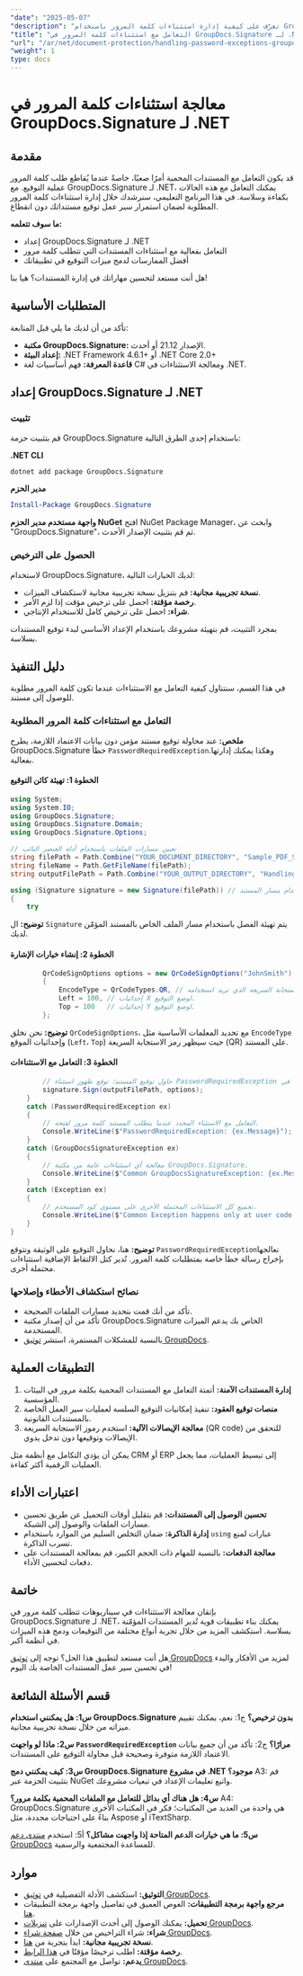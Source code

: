 ```yaml
---
"date": "2025-05-07"
"description": "تعرّف على كيفية إدارة استثناءات كلمة المرور باستخدام GroupDocs.Signature لـ .NET. أتقن توقيع المستندات بسلاسة، وحسّن إمكانيات حماية مستندات تطبيقك."
"title": "التعامل مع استثناءات كلمة المرور في GroupDocs.Signature لـ .NET - دليل شامل"
"url": "/ar/net/document-protection/handling-password-exceptions-groupdocs-signature-net/"
"weight": 1
type: docs
---
```

# معالجة استثناءات كلمة المرور في GroupDocs.Signature لـ .NET

## مقدمة

قد يكون التعامل مع المستندات المحمية أمرًا صعبًا، خاصةً عندما يُقاطع طلب كلمة المرور عملية التوقيع. مع GroupDocs.Signature لـ .NET، يمكنك التعامل مع هذه الحالات بكفاءة وسلاسة. في هذا البرنامج التعليمي، سنرشدك خلال إدارة استثناءات كلمة المرور المطلوبة لضمان استمرار سير عمل توقيع مستنداتك دون انقطاع.

**ما سوف تتعلمه:**
- إعداد GroupDocs.Signature لـ .NET
- التعامل بفعالية مع استثناءات المستندات التي تتطلب كلمة مرور
- أفضل الممارسات لدمج ميزات التوقيع في تطبيقاتك

هل أنت مستعد لتحسين مهاراتك في إدارة المستندات؟ هيا بنا!

## المتطلبات الأساسية

تأكد من أن لديك ما يلي قبل المتابعة:
- **مكتبة GroupDocs.Signature:** الإصدار 21.12 أو أحدث.
- **إعداد البيئة:** .NET Framework 4.6.1+ أو .NET Core 2.0+
- **قاعدة المعرفة:** فهم أساسيات لغة C# ومعالجة الاستثناءات في .NET.

## إعداد GroupDocs.Signature لـ .NET

### تثبيت

قم بتثبيت حزمة GroupDocs.Signature باستخدام إحدى الطرق التالية:

**.NET CLI**
```bash
dotnet add package GroupDocs.Signature
```

**مدير الحزم**
```powershell
Install-Package GroupDocs.Signature
```

**واجهة مستخدم مدير الحزم NuGet**
افتح NuGet Package Manager، وابحث عن "GroupDocs.Signature"، ثم قم بتثبيت الإصدار الأحدث.

### الحصول على الترخيص
لاستخدام GroupDocs.Signature، لديك الخيارات التالية:
- **نسخة تجريبية مجانية:** قم بتنزيل نسخة تجريبية مجانية لاستكشاف الميزات.
- **رخصة مؤقتة:** احصل على ترخيص مؤقت إذا لزم الأمر.
- **شراء:** احصل على ترخيص كامل للاستخدام الإنتاجي.

بمجرد التثبيت، قم بتهيئة مشروعك باستخدام الإعداد الأساسي لبدء توقيع المستندات بسلاسة.

## دليل التنفيذ

في هذا القسم، سنتناول كيفية التعامل مع الاستثناءات عندما تكون كلمة المرور مطلوبة للوصول إلى مستند.

### التعامل مع استثناءات كلمة المرور المطلوبة

**ملخص:**
عند محاولة توقيع مستند مؤمن دون بيانات الاعتماد اللازمة، يطرح GroupDocs.Signature خطأ `PasswordRequiredException`.وهكذا يمكنك إدارتها بفعالية.

#### الخطوة 1: تهيئة كائن التوقيع
```csharp
using System;
using System.IO;
using GroupDocs.Signature;
using GroupDocs.Signature.Domain;
using GroupDocs.Signature.Options;

// تعيين مسارات الملفات باستخدام أدلة العنصر النائب
string filePath = Path.Combine("YOUR_DOCUMENT_DIRECTORY", "Sample_PDF_Signed_PWD.pdf");
string fileName = Path.GetFileName(filePath);
string outputFilePath = Path.Combine("YOUR_OUTPUT_DIRECTORY", "HandlingExceptions", fileName);

using (Signature signature = new Signature(filePath)) // قم بتهيئة كائن التوقيع باستخدام مسار المستند.
{
    try
```
**توضيح:** ال `Signature` يتم تهيئة الفصل باستخدام مسار الملف الخاص بالمستند المؤمّن لديك.

#### الخطوة 2: إنشاء خيارات الإشارة
```csharp
        QrCodeSignOptions options = new QrCodeSignOptions("JohnSmith")
        {
            EncodeType = QrCodeTypes.QR, // حدد نوع رمز الاستجابة السريعة الذي تريد استخدامه.
            Left = 100, // إحداثيات X لوضع التوقيع.
            Top = 100   // إحداثيات Y لوضع التوقيع.
        };
```
**توضيح:** نحن نخلق `QrCodeSignOptions`، مع تحديد المعلمات الأساسية مثل `EncodeType` وإحداثيات الموقع (`Left`، `Top`) حيث سيظهر رمز الاستجابة السريعة (QR) على المستند.

#### الخطوة 3: التعامل مع الاستثناءات
```csharp
        // حاول توقيع المستند؛ توقع ظهور استثناء PasswordRequiredException بسبب كلمة المرور المفقودة في LoadOptions.
        signature.Sign(outputFilePath, options);
    }
    catch (PasswordRequiredException ex)
    {
        // التعامل مع الاستثناء المحدد عندما يتطلب المستند كلمة مرور لفتحه.
        Console.WriteLine($"PasswordRequiredException: {ex.Message}");
    }
    catch (GroupDocsSignatureException ex)
    {
        // معالجة أي استثناءات عامة من مكتبة GroupDocs.Signature.
        Console.WriteLine($"Common GroupDocsSignatureException: {ex.Message}");
    }
    catch (Exception ex)
    {
        // تجميع كل الاستثناءات المحتملة الأخرى على مستوى كود المستخدم.
        Console.WriteLine($"Common Exception happens only at user code level: {ex.Message}");
    }
}
```
**توضيح:** هنا، نحاول التوقيع على الوثيقة ونتوقع `PasswordRequiredException`نعالجها بإخراج رسالة خطأ خاصة بمتطلبات كلمة المرور. تُدير كتل الالتقاط الإضافية استثناءات محتملة أخرى.

### نصائح استكشاف الأخطاء وإصلاحها
- تأكد من أنك قمت بتحديد مسارات الملفات الصحيحة.
- تأكد من أن إصدار مكتبة GroupDocs.Signature الخاص بك يدعم الميزات المستخدمة.
- بالنسبة للمشكلات المستمرة، استشر [توثيق GroupDocs](https://docs.groupdocs.com/signature/net/).

## التطبيقات العملية

1. **إدارة المستندات الآمنة:** أتمتة التعامل مع المستندات المحمية بكلمة مرور في البيئات المؤسسية.
2. **منصات توقيع العقود:** تنفيذ إمكانيات التوقيع السلسة لعمليات سير العمل الخاصة بالمستندات القانونية.
3. **معالجة الإيصالات الآلية:** استخدم رموز الاستجابة السريعة (QR code) للتحقق من الإيصالات وتوقيعها دون تدخل يدوي.

يمكن أن يؤدي التكامل مع أنظمة مثل CRM أو ERP إلى تبسيط العمليات، مما يجعل العمليات الرقمية أكثر كفاءة.

## اعتبارات الأداء
- **تحسين الوصول إلى المستندات:** قم بتقليل أوقات التحميل عن طريق تحسين مسارات الملفات والوصول إلى الشبكة.
- **إدارة الذاكرة:** ضمان التخلص السليم من الموارد باستخدام `using` عبارات لمنع تسرب الذاكرة.
- **معالجة الدفعات:** بالنسبة للمهام ذات الحجم الكبير، قم بمعالجة المستندات على دفعات لتحسين الأداء.

## خاتمة

بإتقان معالجة الاستثناءات في سيناريوهات تتطلب كلمة مرور في GroupDocs.Signature لـ .NET، يمكنك بناء تطبيقات قوية تُدير المستندات المؤمّنة بسلاسة. استكشف المزيد من خلال تجربة أنواع مختلفة من التوقيعات ودمج هذه الميزات في أنظمة أكبر.

هل أنت مستعد لتطبيق هذا الحل؟ توجه إلى [توثيق GroupDocs](https://docs.groupdocs.com/signature/net/) لمزيد من الأفكار والبدء في تحسين سير عمل المستندات الخاصة بك اليوم!

## قسم الأسئلة الشائعة

**س1: هل يمكنني استخدام GroupDocs.Signature بدون ترخيص؟**
ج1: نعم، يمكنك تقييم ميزاته من خلال نسخة تجريبية مجانية.

**س2: ماذا لو واجهت `PasswordRequiredException` مرارًا؟**
ج2: تأكد من أن جميع بيانات الاعتماد اللازمة متوفرة وصحيحة قبل محاولة التوقيع على المستندات.

**س3: كيف يمكنني دمج GroupDocs.Signature في مشروع .NET موجود؟**
A3: قم بتثبيت الحزمة عبر NuGet واتبع تعليمات الإعداد في تبعيات مشروعك.

**س4: هل هناك أي بدائل للتعامل مع الملفات المحمية بكلمة مرور؟**
A4: GroupDocs.Signature هي واحدة من العديد من المكتبات؛ فكر في المكتبات الأخرى بناءً على احتياجات محددة، مثل Aspose أو iTextSharp.

**س5: ما هي خيارات الدعم المتاحة إذا واجهت مشاكل؟**
أ5: استخدم [منتدى دعم GroupDocs](https://forum.groupdocs.com/c/signature/) للمساعدة المجتمعية والرسمية.

## موارد
- **التوثيق:** استكشف الأدلة التفصيلية في [توثيق GroupDocs](https://docs.groupdocs.com/signature/net/).
- **مرجع واجهة برمجة التطبيقات:** الغوص العميق في تفاصيل واجهة برمجة التطبيقات [هنا](https://reference.groupdocs.com/signature/net/).
- **تحميل:** يمكنك الوصول إلى أحدث الإصدارات على [تنزيلات GroupDocs](https://releases.groupdocs.com/signature/net/).
- **شراء:** شراء التراخيص من خلال [صفحة شراء GroupDocs](https://purchase.groupdocs.com/buy).
- **نسخة تجريبية مجانية:** ابدأ بتجربة من [هنا](https://releases.groupdocs.com/signature/net/).
- **رخصة مؤقتة:** اطلب ترخيصًا مؤقتًا في [هذا الرابط](https://purchase.groupdocs.com/temporary-license/).
- **يدعم:** تواصل مع المجتمع على [منتدى GroupDocs](https://forum.groupdocs.com/c/signature/).
